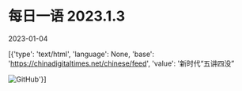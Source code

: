 # 每日一语 2023.1.3

2023-01-04

[{'type': 'text/html', 'language': None, 'base': 'https://chinadigitaltimes.net/chinese/feed', 'value': '新时代“五讲四没” 

![GitHub](https://chinadigitaltimes.net/chinese/files/2023/01/2023.1.3.jpg)'}]